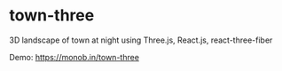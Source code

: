 # town-three
3D landscape of town at night using Three.js, React.js, react-three-fiber

Demo: https://monob.in/town-three
